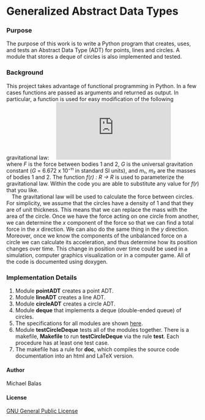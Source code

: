 # Generalized Abstract Data Types
### Purpose
The purpose of this work is to write a Python program that creates, uses, and tests an Abstract Data Type (ADT) for points, lines and circles. A module that stores a deque of circles is also implemented and tested.
### Background
This project takes advantage of functional programming in Python. In a few cases functions are passed as arguments and returned as output. In particular, a function is used for easy modification of the following gravitational law:
&ensp;&ensp;![equation](https://latex.codecogs.com/gif.latex?F%20%3D%20%5Cfrac%7BG%7D%7Br%5E2%7Dm_1m_2%20%3D%20f%28r%29m_1m_2) <br />
where *F* is the force between bodies 1 and 2, *G* is the universal gravitation constant (*G* = 6.672 x 10⁻¹¹ in standard SI units), and *m₁*, *m₂* are the masses of bodies 1 and 2. The function *f*(*r) : R → R* is used to parameterize the gravitational law. Within the code you are able to substitute any value for *f*(*r*) that you like. <br />
&ensp;&ensp;The gravitational law will be used to calculate the force between circles. For simplicity, we assume that the circles have a density of 1 and that they are of unit thickness. This means that we can replace the mass with the area of the circle. Once we have the force acting on one circle from another, we can determine the *x* component of the force so that we can find a total force in the *x* direction. We can also do the same thing in the *y* direction. Moreover, once we know the components of the unbalanced force on a circle we can calculate its acceleration, and thus determine how its position changes over time. This change in position over time could be used in a simulation, computer graphics visualization or in a computer game. All of the code is documented using doxygen.  
### Implementation Details
1. Module **pointADT** creates a point ADT.
2. Module **lineADT** creates a line ADT.
3. Module **circleADT** creates a circle ADT.
4. Module **deque** that implements a deque (double-ended queue) of circles. 
5. The specifications for all modules are shown [here](specifications.pdf).
5. Module **testCircleDeque** tests all of the modules together. There is a makefile, **Makefile** to run **testCircleDeque** via the rule **test**. Each procedure has at least one test case. 
6. The makefile has a rule for **doc**, which compiles the source code documentation into an html and LaTeX version. 
#### Author
Michael Balas

#### License
[GNU General Public License](../LICENSE)
